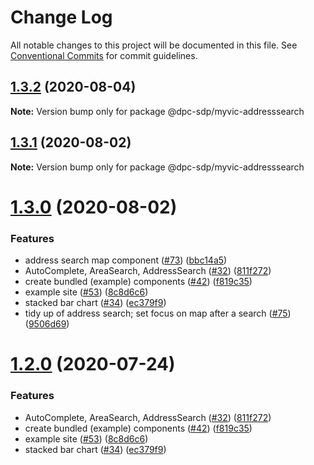 # Change Log

All notable changes to this project will be documented in this file.
See [Conventional Commits](https://conventionalcommits.org) for commit guidelines.

## [1.3.2](https://github.com/dpc-sdp/myvictoria-vic-gov-au/tree/master/packages/AddressSearch/compare/v1.3.1...v1.3.2) (2020-08-04)

**Note:** Version bump only for package @dpc-sdp/myvic-addresssearch





## [1.3.1](https://github.com/dpc-sdp/myvictoria-vic-gov-au/tree/master/packages/AddressSearch/compare/v1.3.0...v1.3.1) (2020-08-02)

**Note:** Version bump only for package @dpc-sdp/myvic-addresssearch





# [1.3.0](https://github.com/dpc-sdp/myvictoria-vic-gov-au/tree/master/packages/AddressSearch/compare/v1.1.3...v1.3.0) (2020-08-02)


### Features

* address search map component ([#73](https://github.com/dpc-sdp/myvictoria-vic-gov-au/tree/master/packages/AddressSearch/issues/73)) ([bbc14a5](https://github.com/dpc-sdp/myvictoria-vic-gov-au/tree/master/packages/AddressSearch/commit/bbc14a5b569cf8e7b2b4c1c606ba3125529189fb))
* AutoComplete, AreaSearch, AddressSearch ([#32](https://github.com/dpc-sdp/myvictoria-vic-gov-au/tree/master/packages/AddressSearch/issues/32)) ([811f272](https://github.com/dpc-sdp/myvictoria-vic-gov-au/tree/master/packages/AddressSearch/commit/811f272cdd271188b12a575a5ceca3fd96953116))
* create bundled (example) components ([#42](https://github.com/dpc-sdp/myvictoria-vic-gov-au/tree/master/packages/AddressSearch/issues/42)) ([f819c35](https://github.com/dpc-sdp/myvictoria-vic-gov-au/tree/master/packages/AddressSearch/commit/f819c356b2c53f0a75d04542f22d73dae4516569))
* example site ([#53](https://github.com/dpc-sdp/myvictoria-vic-gov-au/tree/master/packages/AddressSearch/issues/53)) ([8c8d6c6](https://github.com/dpc-sdp/myvictoria-vic-gov-au/tree/master/packages/AddressSearch/commit/8c8d6c6e56b8772cdacc303d689358fe74ee791d))
* stacked bar chart ([#34](https://github.com/dpc-sdp/myvictoria-vic-gov-au/tree/master/packages/AddressSearch/issues/34)) ([ec379f9](https://github.com/dpc-sdp/myvictoria-vic-gov-au/tree/master/packages/AddressSearch/commit/ec379f9cd906374508339e16b70147bacafcaf74))
* tidy up of address search; set focus on map after a search ([#75](https://github.com/dpc-sdp/myvictoria-vic-gov-au/tree/master/packages/AddressSearch/issues/75)) ([9506d69](https://github.com/dpc-sdp/myvictoria-vic-gov-au/tree/master/packages/AddressSearch/commit/9506d6948f7d620fe45f01fcf5da7a7ef9e935c3))





# [1.2.0](https://github.com/dpc-sdp/myvictoria-vic-gov-au/tree/master/packages/AddressSearch/compare/v1.1.3...v1.2.0) (2020-07-24)


### Features

* AutoComplete, AreaSearch, AddressSearch ([#32](https://github.com/dpc-sdp/myvictoria-vic-gov-au/tree/master/packages/AddressSearch/issues/32)) ([811f272](https://github.com/dpc-sdp/myvictoria-vic-gov-au/tree/master/packages/AddressSearch/commit/811f272cdd271188b12a575a5ceca3fd96953116))
* create bundled (example) components ([#42](https://github.com/dpc-sdp/myvictoria-vic-gov-au/tree/master/packages/AddressSearch/issues/42)) ([f819c35](https://github.com/dpc-sdp/myvictoria-vic-gov-au/tree/master/packages/AddressSearch/commit/f819c356b2c53f0a75d04542f22d73dae4516569))
* example site ([#53](https://github.com/dpc-sdp/myvictoria-vic-gov-au/tree/master/packages/AddressSearch/issues/53)) ([8c8d6c6](https://github.com/dpc-sdp/myvictoria-vic-gov-au/tree/master/packages/AddressSearch/commit/8c8d6c6e56b8772cdacc303d689358fe74ee791d))
* stacked bar chart ([#34](https://github.com/dpc-sdp/myvictoria-vic-gov-au/tree/master/packages/AddressSearch/issues/34)) ([ec379f9](https://github.com/dpc-sdp/myvictoria-vic-gov-au/tree/master/packages/AddressSearch/commit/ec379f9cd906374508339e16b70147bacafcaf74))
